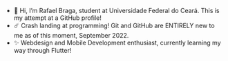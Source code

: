 - 👋 Hi, I’m Rafael Braga, student at Universidade Federal do Ceará. This is my attempt at a GitHub profile!
- ☄️ Crash landing at programming! Git and GitHub are ENTIRELY new to me as of this moment, September 2022.
- ✨ Webdesign and Mobile Development enthusiast, currently learning my way through Flutter!

<!---
couldbeElex/couldbeElex is a ✨ special ✨ repository because its `README.md` (this file) appears on your GitHub profile.
You can click the Preview link to take a look at your changes.
--->
